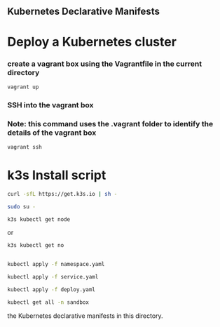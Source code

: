 ## Kubernetes Declarative Manifests 

# Deploy a Kubernetes cluster

### create a vagrant box using the Vagrantfile in the current directory
```bash
vagrant up
```

### SSH into the vagrant box
### Note: this command uses the .vagrant folder to identify the details of the vagrant box
```bash
vagrant ssh
```

# k3s Install script
```bash
curl -sfL https://get.k3s.io | sh -
```
```bash
sudo su -
```
```bash
k3s kubectl get node 
```
or 
```bash
k3s kubectl get no
```
```bash

kubectl apply -f namespace.yaml

kubectl apply -f service.yaml

kubectl apply -f deploy.yaml
```

```bash
kubectl get all -n sandbox
```

the Kubernetes declarative manifests in this directory.
